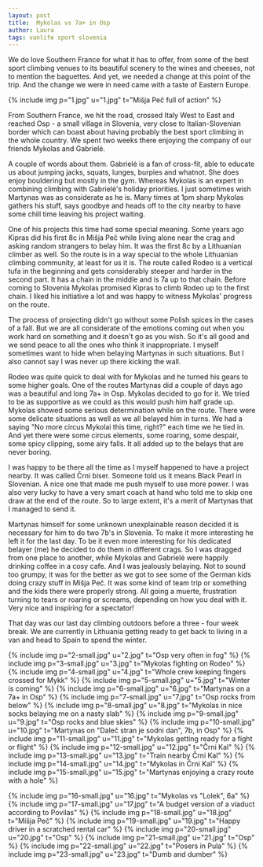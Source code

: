 ```yaml
---
layout: post
title:  Mykolas vs 7a+ in Osp
author: Laura
tags: vanlife sport slovenia
---
```


We do love Southern France for what it has to offer, from some of the best sport climbing venues to its beautiful scenery to the wines and cheeses, not to mention the baguettes. And yet, we needed a change at this point of the trip. And the change we were in need came with a taste of Eastern Europe.

{% include img p="1.jpg" u="1.jpg" t="Mišja Peč full of action" %}
<!--break-->

From Southern France, we hit the road, crossed Italy West to East and reached Osp - a small village in Slovenia, very close to Italian-Slovenian border which can boast about having probably the best sport climbing in the whole country. We spent two weeks there enjoying the company of our friends Mykolas and Gabrielė.

A couple of words about them. Gabrielė is a fan of cross-fit, able to educate us about jumping jacks, squats, lunges, burpies and whatnot. She does enjoy bouldering but mostly in the gym. Whereas Mykolas is an expert in combining climbing with Gabrielė's holiday priorities. I just sometimes wish Martynas was as considerate as he is. Many times at 1pm sharp Mykolas gathers his stuff, says goodbye and heads off to the city nearby to have some chill time leaving his project waiting.

One of his projects this time had some special meaning. Some years ago Kipras did his first 8c in Mišja Peč while living alone near the crag and asking random strangers to belay him. It was the first 8c by a Lithuanian climber as well. So the route is in a way special to the whole Lithuanian climbing community, at least for us it is. The route called Rodeo is a vertical tufa in the beginning and gets considerably steeper and harder in the second part. It has a chain in the middle and is 7a up to that chain. Before coming to Slovenia Mykolas promised Kipras to climb Rodeo up to the first chain. I liked his initiative a lot and was happy to witness Mykolas' progress on the route.

The process of projecting didn't go without some Polish spices in the cases of a fall. But we are all considerate of the emotions coming out when you work hard on something and it doesn't go as you wish. So it's all good and we send peace to all the ones who think it inappropriate. I myself sometimes want to hide when belaying Martynas in such situations. But I also cannot say I was never up there kicking the wall.

Rodeo was quite quick to deal with for Mykolas and he turned his gears to some higher goals. One of the routes Martynas did a couple of days ago was a beautiful and long 7a+ in Osp. Mykolas decided to go for it. We tried to be as supportive as we could as this would push him half grade up. Mykolas showed some serious determination while on the route. There were some delicate situations as well as we all belayed him in turns. We had a saying "No more circus Mykolai this time, right?" each time we he tied in. And yet there were some circus elements, some roaring, some despair, some spicy clipping, some airy falls. It all added up to the belays that are never boring.

I was happy to be there all the time as I myself happened to have a project nearby. It was called Črni biser. Someone told us it means Black Pearl in Slovenian. A nice one that made me push myself to use more power. I was also very lucky to have a very smart coach at hand who told me to skip one draw at the end of the route. So to large extent, it's a merit of Martynas that I managed to send it. 

Martynas himself for some unknown unexplainable reason decided it is necessary for him to do two 7b's in Slovenia. To make it more interesting he left it for the last day. To be it even more interesting for his dedicated belayer (me) he decided to do them in different crags. So I was dragged from one place to another, while Mykolas and Gabrielė were happily drinking coffee in a cosy cafe. And I was jealously belaying. Not to sound too grumpy, it was for the better as we got to see some of the German kids doing crazy stuff in Mišja Peč. It was some kind of team trip or something and the kids there were properly strong. All going a muerte, frustration turning to tears or roaring or screams, depending on how you deal with it. Very nice and inspiring for a spectator!

That day was our last day climbing outdoors before a three - four week break. We are currently in Lithuania getting ready to get back to living in a van and head to Spain to spend the winter.

{% include img p="2-small.jpg" u="2.jpg" t="Osp very often in fog" %}
{% include img p="3-small.jpg" u="3.jpg" t="Mykolas fighting on Rodeo" %}
{% include img p="4-small.jpg" u="4.jpg" t="Whole crew keeping fingers crossed for Mykk" %}
{% include img p="5-small.jpg" u="5.jpg" t="Winter is coming" %}
{% include img p="6-small.jpg" u="6.jpg" t="Martynas on a 7a+ in Osp" %}
{% include img p="7-small.jpg" u="7.jpg" t="Osp rocks from below" %}
{% include img p="8-small.jpg" u="8.jpg" t="Mykolas in nice socks belaying me on a nasty slab" %}
{% include img p="9-small.jpg" u="9.jpg" t="Osp rocks and blue skies" %}
{% include img p="10-small.jpg" u="10.jpg" t="Martynas on \"Daleč stran je sodni dan\", 7b, in Osp" %}
{% include img p="11-small.jpg" u="11.jpg" t="Mykolas getting ready for a fight or flight" %}
{% include img p="12-small.jpg" u="12.jpg" t="Črni Kal" %}
{% include img p="13-small.jpg" u="13.jpg" t="Train nearby Črni Kal" %}
{% include img p="14-small.jpg" u="14.jpg" t="Mykolas in Črni Kal" %}
{% include img p="15-small.jpg" u="15.jpg" t="Martynas enjoying a crazy route with a hole" %}

{% include img p="16-small.jpg" u="16.jpg" t="Mykolas vs \"Lolek\", 6a" %}
{% include img p="17-small.jpg" u="17.jpg" t="A budget version of a viaduct according to Povilas" %}
{% include img p="18-small.jpg" u="18.jpg" t="Mišja Peč" %}
{% include img p="19-small.jpg" u="19.jpg" t="Happy driver in a scratched rental car" %}
{% include img p="20-small.jpg" u="20.jpg" t="Osp" %}
{% include img p="21-small.jpg" u="21.jpg" t="Osp" %}
{% include img p="22-small.jpg" u="22.jpg" t="Posers in Pula" %}
{% include img p="23-small.jpg" u="23.jpg" t="Dumb and dumber" %}
